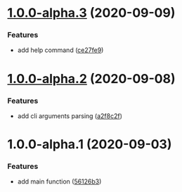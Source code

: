 # [1.0.0-alpha.3](https://github.com/seatentacle/components-report/compare/v1.0.0-alpha.2...v1.0.0-alpha.3) (2020-09-09)


### Features

* add help command ([ce27fe9](https://github.com/seatentacle/components-report/commit/ce27fe94bf4b6383e334468fcf148d0e79241f7d))

# [1.0.0-alpha.2](https://github.com/seatentacle/components-report/compare/v1.0.0-alpha.1...v1.0.0-alpha.2) (2020-09-08)


### Features

* add cli arguments parsing ([a2f8c2f](https://github.com/seatentacle/components-report/commit/a2f8c2f3398accef54165fa01227c8cd858e89f8))

# 1.0.0-alpha.1 (2020-09-03)


### Features

* add main function ([56126b3](https://github.com/seatentacle/components-report/commit/56126b37b0099f995f316c4abc30b0ac119428f6))
